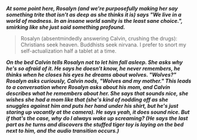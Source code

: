 ***At some point here, Rosalyn (and we're purposefully making her say something trite that isn't as deep as she thinks it is) says "We live in a world of madness. In an insane world sanity is the least sane choice.", smirking like she just said something profound.***

> Rosalyn (absentmindedly answering Calvin, crushing the drugs):
Christians seek heaven.
Buddhists seek nirvana.
I prefer to snort my self-actualization half a tablet at a time.

***On the bed Calvin tells Rosalyn not to let him fall asleep.
She asks why he's so afraid of it.
He says he doesn't know, he never remembers, he thinks when he closes his eyes he dreams about wolves.
"Wolves?" Rosalyn asks curiously, Calvin nods, "Wolves and my mother."
This leads to a conversation where Rosalyn asks about his mom, and Calvin describes what he remembers about her.
She says that sounds nice, she wishes she had a mom like that (she's kind of nodding off as she snuggles against him and puts her hand under his shirt, but he's just staring up vacantly at the camera).
He says yeah, it does sound nice.
But if that's the case, why do I always wake up screaming?
(He says the last part as he turns and discovers the stuffed tiger toy is laying on the bed next to him, and the audio transition occurs.)***